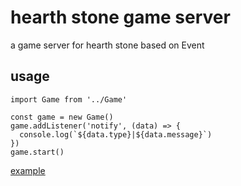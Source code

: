 # hearth stone game server

a game server for hearth stone based on Event

## usage

```
import Game from '../Game'

const game = new Game()
game.addListener('notify', (data) => {
  console.log(`${data.type}|${data.message}`)
})
game.start()
```

[example](./src/test/test.png)